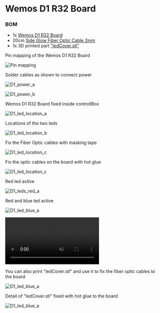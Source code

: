 # Wemos D1 R32 Board 

### BOM

* 1x [Wemos D1 R32 Board](https://www.aliexpress.com/item/1005006140622416.html)
* 20cm [Side Glow Fiber Optic Cable 2mm](https://www.aliexpress.com/item/1005003186394069.html)
* 1x 3D printed part ["ledCover.stl"](/Wemos%20D1%20R32/ledCover.stl)

Pin mapping of the Wemos D1 R32 Board

![Pin mapping](/Wemos%20D1%20R32/Weemos%20CNC30%20UNO%20Mapping.png)

Solder cables as shown to connect power

![D1_power_a](/Wemos%20D1%20R32/D1_power_a.jpg)

![D1_power_b](/Wemos%20D1%20R32/D1_power_b.jpg)

Wemos D1 R32 Board fixed inside controllBox

![D1_led_location_a](/Wemos%20D1%20R32/D1_led_location_a.jpg)

Locations of the two leds

![D1_led_location_b](/Wemos%20D1%20R32/D1_led_location_b.jpg)

Fix the Fiber Optic cables with masking tape

![D1_led_location_c](/Wemos%20D1%20R32/D1_led_location_c.jpg)

Fix the optic cables on the board with hot glue

![D1_led_location_c](/Wemos%20D1%20R32/D1_led_location_d.jpg)

Red led active

![D1_leds_red_a](/Wemos%20D1%20R32/D1_leds_red.jpg)

Red and blue led active

![D1_led_blue_a](/Wemos%20D1%20R32/D1_led_blue.jpg)

![Download movie: Blinking leds](https://github.com/refob/herculitoHardware/raw/main/Wemos%20D1%20R32/D1_leds_blinking.mp4)

You can also print "ledCover.stl" and use it to fix the fiber optic cables to the board

![D1_led_blue_a](/Wemos%20D1%20R32/ledCover_1.jpg)

Detail of "ledCover.stl" fixed with hot glue to the board

![D1_led_blue_a](/Wemos%20D1%20R32/ledCover_2.jpg)
